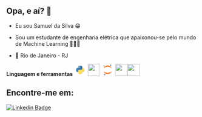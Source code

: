 ## Opa, e aí? 👋
- Eu sou Samuel da Silva 😁

- Sou um estudante de engenharia elétrica que apaixonou-se pelo mundo de  Machine Learning 👨🏽‍💻

- 📍  Rio de Janeiro - RJ




 **Linguagem e ferramentas**
<img height="32" width="32" src="https://raw.githubusercontent.com/github/explore/80688e429a7d4ef2fca1e82350fe8e3517d3494d/topics/python/python.png" /> <img height="32" width="32" src="
https://cdn.jsdelivr.net/npm/simple-icons@v3/icons/anaconda.svg" />    <img height="32" width="32" src="
https://raw.githubusercontent.com/github/explore/80688e429a7d4ef2fca1e82350fe8e3517d3494d/topics/jupyter-notebook/jupyter-notebook.png" />    <img height="32" width="32" src="
https://cdn.jsdelivr.net/npm/simple-icons@v3/icons/scikit-learn.svg" /><img height="32" width="32" src="
https://cdn.jsdelivr.net/npm/simple-icons@v3/icons/pytorch.svg" />

## Encontre-me em:
[![Linkedin Badge](https://img.shields.io/badge/-Samuel%20Silva-0077B5?style=flat-square&logo=Linkedin&logoColor=white&link=https://www.linkedin.com/in/7-silva/)](https://www.linkedin.com/in/7-silva/)

